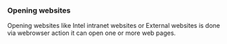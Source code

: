 
### Opening websites

Opening websites like Intel intranet websites or External websites is done via webrowser action
it can open one or more web pages.



